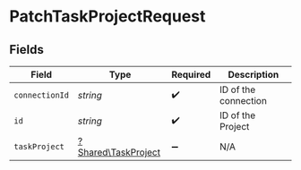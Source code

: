 # PatchTaskProjectRequest


## Fields

| Field                                                     | Type                                                      | Required                                                  | Description                                               |
| --------------------------------------------------------- | --------------------------------------------------------- | --------------------------------------------------------- | --------------------------------------------------------- |
| `connectionId`                                            | *string*                                                  | :heavy_check_mark:                                        | ID of the connection                                      |
| `id`                                                      | *string*                                                  | :heavy_check_mark:                                        | ID of the Project                                         |
| `taskProject`                                             | [?Shared\TaskProject](../../Models/Shared/TaskProject.md) | :heavy_minus_sign:                                        | N/A                                                       |